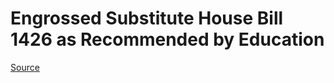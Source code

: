 # Engrossed Substitute House Bill 1426 as Recommended by Education

[Source](http://lawfilesext.leg.wa.gov/biennium/2021-22/Xml/Bills/House%20Bills/1426-S.E.xml)